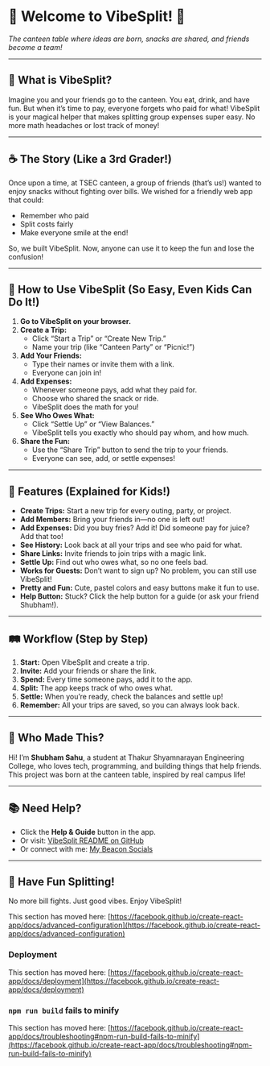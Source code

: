 # 🎉 Welcome to VibeSplit! 🎉

*The canteen table where ideas are born, snacks are shared, and friends become a team!*

---

## 🍟 What is VibeSplit?

Imagine you and your friends go to the canteen. You eat, drink, and have fun. But when it’s time to pay, everyone forgets who paid for what! VibeSplit is your magical helper that makes splitting group expenses super easy. No more math headaches or lost track of money!

---

## ☕️ The Story (Like a 3rd Grader!)

Once upon a time, at TSEC canteen, a group of friends (that’s us!) wanted to enjoy snacks without fighting over bills. We wished for a friendly web app that could:
- Remember who paid
- Split costs fairly
- Make everyone smile at the end!

So, we built VibeSplit. Now, anyone can use it to keep the fun and lose the confusion!

---

## 🚀 How to Use VibeSplit (So Easy, Even Kids Can Do It!)

1. **Go to VibeSplit on your browser.**
2. **Create a Trip:**
   - Click “Start a Trip” or “Create New Trip.”
   - Name your trip (like “Canteen Party” or “Picnic!”)
3. **Add Your Friends:**
   - Type their names or invite them with a link.
   - Everyone can join in!
4. **Add Expenses:**
   - Whenever someone pays, add what they paid for.
   - Choose who shared the snack or ride.
   - VibeSplit does the math for you!
5. **See Who Owes What:**
   - Click “Settle Up” or “View Balances.”
   - VibeSplit tells you exactly who should pay whom, and how much.
6. **Share the Fun:**
   - Use the “Share Trip” button to send the trip to your friends.
   - Everyone can see, add, or settle expenses!

---

## 🌈 Features (Explained for Kids!)

- **Create Trips:** Start a new trip for every outing, party, or project.
- **Add Members:** Bring your friends in—no one is left out!
- **Add Expenses:** Did you buy fries? Add it! Did someone pay for juice? Add that too!
- **See History:** Look back at all your trips and see who paid for what.
- **Share Links:** Invite friends to join trips with a magic link.
- **Settle Up:** Find out who owes what, so no one feels bad.
- **Works for Guests:** Don’t want to sign up? No problem, you can still use VibeSplit!
- **Pretty and Fun:** Cute, pastel colors and easy buttons make it fun to use.
- **Help Button:** Stuck? Click the help button for a guide (or ask your friend Shubham!).

---

## 🛤️ Workflow (Step by Step)

1. **Start:** Open VibeSplit and create a trip.
2. **Invite:** Add your friends or share the link.
3. **Spend:** Every time someone pays, add it to the app.
4. **Split:** The app keeps track of who owes what.
5. **Settle:** When you’re ready, check the balances and settle up!
6. **Remember:** All your trips are saved, so you can always look back.

---

## 👦 Who Made This?

Hi! I’m **Shubham Sahu**, a student at Thakur Shyamnarayan Engineering College, who loves tech, programming, and building things that help friends. This project was born at the canteen table, inspired by real campus life!

---

## 📚 Need Help?

- Click the **Help & Guide** button in the app.
- Or visit: [VibeSplit README on GitHub](https://github.com/https-shubhamsahu/VibeSplit?tab=readme-ov-file#readme-ov-file)
- Or connect with me: [My Beacon Socials](https://beacons.ai/shubhamsahu)

---

## 🦄 Have Fun Splitting!

No more bill fights. Just good vibes. Enjoy VibeSplit!

This section has moved here: [https://facebook.github.io/create-react-app/docs/advanced-configuration](https://facebook.github.io/create-react-app/docs/advanced-configuration)

### Deployment

This section has moved here: [https://facebook.github.io/create-react-app/docs/deployment](https://facebook.github.io/create-react-app/docs/deployment)

### `npm run build` fails to minify

This section has moved here: [https://facebook.github.io/create-react-app/docs/troubleshooting#npm-run-build-fails-to-minify](https://facebook.github.io/create-react-app/docs/troubleshooting#npm-run-build-fails-to-minify)
